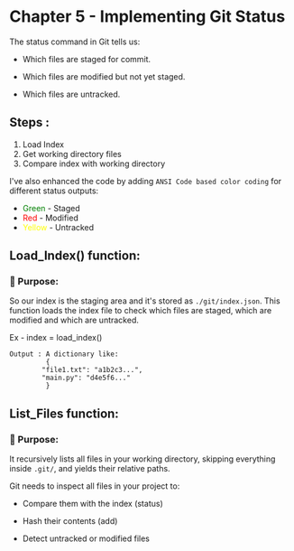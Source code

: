 # Chapter 5 - Implementing Git Status 

The status command in Git tells us:

- Which files are staged for commit.

- Which files are modified but not yet staged.

- Which files are untracked.

## Steps :

1. Load Index
2. Get working directory files
3. Compare index with working directory

I've also enhanced the code by adding `ANSI Code based color coding` for different status outputs:

- <font color="green">Green</font> - Staged
- <font color="red">Red</font> - Modified
- <font color="yellow">Yellow</font> - Untracked

## Load_Index() function:

### 🎯 Purpose:

So our index is the staging area and it's stored as `./git/index.json`. This function loads the index file to check which files are staged, which are modified and which are untracked.

Ex - index = load_index()

    Output : A dictionary like:
             {
            "file1.txt": "a1b2c3...",
            "main.py": "d4e5f6..."
             }

## List_Files function:

### 🎯 Purpose:

It recursively lists all files in your working directory, skipping everything inside `.git/`, and yields their relative paths.

Git needs to inspect all files in your project to:

- Compare them with the index (status)

- Hash their contents (add)

- Detect untracked or modified files



             
             